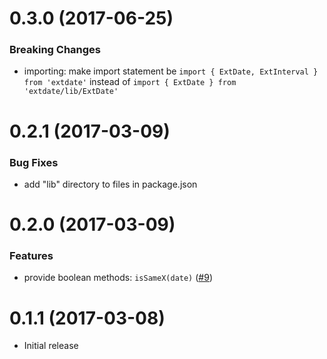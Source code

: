 # 0.3.0 (2017-06-25)

### Breaking Changes

- importing: make import statement be `import { ExtDate, ExtInterval } from 'extdate'` instead of `import { ExtDate } from 'extdate/lib/ExtDate'`


# 0.2.1 (2017-03-09)

### Bug Fixes

- add "lib" directory to files in package.json


# 0.2.0 (2017-03-09)

### Features

- provide boolean methods: `isSameX(date)` ([#9](https://github.com/chase0213/extdate/issues/9))


# 0.1.1 (2017-03-08)

- Initial release
